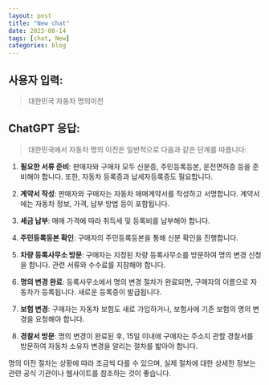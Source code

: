 ```yaml
---
layout: post
title: "New chat"
date: 2023-08-14
tags: [chat, New]
categories: blog
---
```


## 사용자 입력:
> 대한민국 자동차 명의이전

## ChatGPT 응답:
> 대한민국에서 자동차 명의 이전은 일반적으로 다음과 같은 단계를 따릅니다:

1. **필요한 서류 준비**: 판매자와 구매자 모두 신분증, 주민등록등본, 운전면허증 등을 준비해야 합니다. 또한, 자동차 등록증과 납세자등록증도 필요합니다.

2. **계약서 작성**: 판매자와 구매자는 자동차 매매계약서를 작성하고 서명합니다. 계약서에는 자동차 정보, 가격, 납부 방법 등이 포함됩니다.

3. **세금 납부**: 매매 가격에 따라 취득세 및 등록비를 납부해야 합니다.

4. **주민등록등본 확인**: 구매자의 주민등록등본을 통해 신분 확인을 진행합니다.

5. **차량 등록사무소 방문**: 구매자는 지정된 차량 등록사무소를 방문하여 명의 변경 신청을 합니다. 관련 서류와 수수료를 지참해야 합니다.

6. **명의 변경 완료**: 등록사무소에서 명의 변경 절차가 완료되면, 구매자의 이름으로 자동차가 등록됩니다. 새로운 등록증이 발급됩니다.

7. **보험 변경**: 구매자는 자동차 보험도 새로 가입하거나, 보험사에 기존 보험의 명의 변경을 요청해야 합니다.

8. **경찰서 방문**: 명의 변경이 완료된 후, 15일 이내에 구매자는 주소지 관할 경찰서를 방문하여 자동차 소유자 변경을 알리는 절차를 밟아야 합니다.

명의 이전 절차는 상황에 따라 조금씩 다를 수 있으며, 실제 절차에 대한 상세한 정보는 관련 공식 기관이나 웹사이트를 참조하는 것이 좋습니다.

